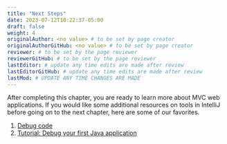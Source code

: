 ```yaml
---
title: "Next Steps"
date: 2023-07-12T10:22:37-05:00
draft: false
weight: 4
originalAuthor: <no value> # to be set by page creator
originalAuthorGitHub: <no value> # to be set by page creator
reviewer: # to be set by the page reviewer
reviewerGitHub: # to be set by the page reviewer
lastEditor: # update any time edits are made after review
lastEditorGitHub: # update any time edits are made after review
lastMod: # UPDATE ANY TIME CHANGES ARE MADE
---
```


After completing this chapter, you are ready to learn more about MVC web applications. If you would like some additional resources on tools in IntelliJ before going on to the next chapter, here are some of our favorites.

1. [Debug code](https://www.jetbrains.com/help/idea/debugging-code.html#df9fd13c)
1. [Tutorial: Debug your first Java application](https://www.jetbrains.com/help/idea/debugging-your-first-java-application.html)